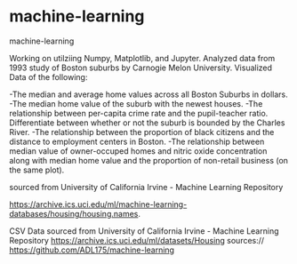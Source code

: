 # machine-learning

machine-learning

Working on  utilziing Numpy, Matplotlib, and Jupyter. Analyzed data from 1993 study of Boston suburbs by Carnogie Melon University. Visualized Data of the following:

-The median and average home values across all Boston Suburbs in dollars. 
-The median home value of the suburb with the newest houses. 
-The relationship between per-capita crime rate and the pupil-teacher ratio. Differentiate between whether or not the suburb is bounded by the Charles River.
-The relationship between the proportion of black citizens and the distance to employment centers in Boston.
-The relationship between median value of owner-occuped homes and nitric oxide concentration along with median home value and the proportion of non-retail business (on the same plot).

sourced from University of California Irvine - Machine Learning Repository

https://archive.ics.uci.edu/ml/machine-learning-databases/housing/housing.names.

CSV Data sourced from University of California Irvine - Machine Learning Repository https://archive.ics.uci.edu/ml/datasets/Housing
sources:// https://github.com/ADL175/machine-learning
